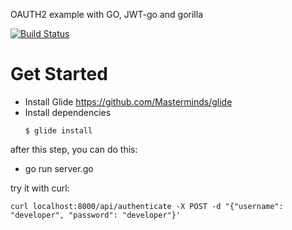 OAUTH2 example with GO, JWT-go and gorilla

[![Build Status](https://travis-ci.org/hemanik/go-oauth2-jwt.svg?branch=master)](https://travis-ci.org/hemanik/go-oauth2-jwt)

# Get Started
- Install Glide https://github.com/Masterminds/glide
- Install dependencies
  ```language:shell
  $ glide install
  ```

after this step, you can do this:
- go run server.go

try it with curl:

```language:shell
curl localhost:8000/api/authenticate -X POST -d "{"username": "developer", "password": "developer"}'
```